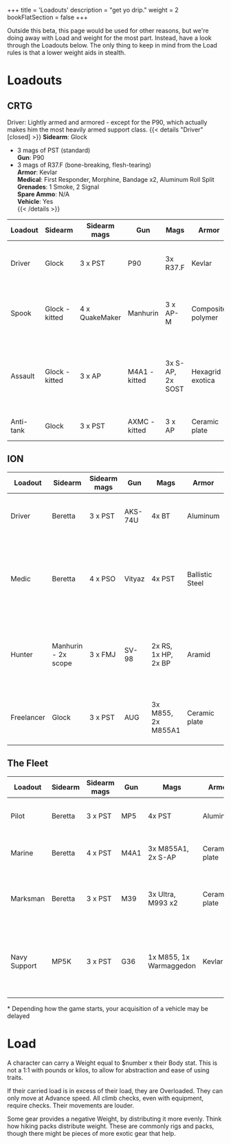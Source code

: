 +++
title = 'Loadouts'
description = "get yo drip."
weight = 2
bookFlatSection = false
+++

Outside this beta, this page would be used for other reasons, but we're doing away with Load and weight for the most part. Instead, have a look through the Loadouts below. The only thing to keep in mind from the Load rules is that a lower weight aids in stealth.

# Loadouts

## CRTG

Driver: Lightly armed and armored - except for the P90, which actually makes him the most heavily armed support class.
{{< details "Driver" [closed] >}}
**Sidearm**: Glock    
  - 3 mags of PST  (standard)  
**Gun**: P90  
  - 3 mags of R37.F (bone-breaking, flesh-tearing)  
**Armor**: Kevlar  
**Medical**: First Responder, Morphine, Bandage x2, Aluminum Roll Split  
**Grenades**: 1 Smoke, 2 Signal  
**Spare Ammo**: N/A   
**Vehicle**: Yes  
{{< /details >}}


| Loadout   | Sidearm        | Sidearm mags   | Gun           | Mags             | Armor             | Medical                                                                           | Grenades                      | Spare Ammo       | Vehicle |
| --------- | -------------- | -------------- | ------------- | ---------------- | ----------------- | --------------------------------------------------------------------------------- | ----------------------------- | ---------------- | ------- |
| Driver    | Glock          | 3 x PST        | P90           | 3x R37.F         | Kevlar            | First Responder, Morphine, Bandage x2, AluRoll                                    | N/A                           | N/A              | Y       |
| Spook     | Glock - kitted | 4 x QuakeMaker | Manhurin      | 3 x AP-M         | Composite polymer | AFAK, Norepinephrine x2, Trimadol, Hemostatic, AluRoll, Ibuprofen                 | 2 Flashbang, Smoke, Signal    | 20               | N       |
| Assault   | Glock - kitted | 3 x AP         | M4A1 - kitted | 3x S-AP, 2x SOST | Hexagrid exotica  | IFAK, Adrenaline, Morphine, Propital, Analgesic, AluRoll, Hemostatic, Surgery kit | 2 Frag, 1 Impact, 1 Flashbang | 90 S-AP, 30 SOST | N       |
| Anti-tank | Glock          | 3 x PST        | AXMC - kitted | 3 x AP           | Ceramic plate     | IFAK, Morphine, Surgery kit                                                       | 2 Smoke, 2 Signal             | 20 FMJ           | N       |

## ION

| Loadout    | Sidearm             | Sidearm mags | Gun     | Mags                | Armor           | Medical                                                                 | Grenades                   | Spare Ammo           | Vehicle |
| ---------- | ------------------- | ------------ | ------- | ------------------- | --------------- | ----------------------------------------------------------------------- | -------------------------- | -------------------- | ------- |
| Driver     | Beretta             | 3 x PST      | AKS-74U | 4x BT               | Aluminum        | First Responder, Morphine, Bandage x2, Splint                           | 2 Frag                     | 60 BT                | Y       |
| Medic      | Beretta             | 4 x PSO      | Vityaz  | 4x PST              | Ballistic Steel | Medic Pack, Surgery Kit, IbuProfen, Morphine x3, Tourniquet x2, AluRoll | 2 Flashbang, Smoke, Signal | N/A                  | N       |
| Hunter     | Manhurin - 2x scope | 3 x FMJ      | SV-98   | 2x RS, 1x HP, 2x BP | Aramid          | IFAK, Morphine x2, Trimadol, Splint, Bandages x2, Cao Sao Vang          | N/A                        | 20 HP, 20 RS, 12 FMJ | N       |
| Freelancer | Glock               | 3 x PST      | AUG     | 3x M855, 2x M855A1  | Ceramic plate   | AFAK, Morphine x2, Cao Sao Vang, Splint, Tourniquet                     | 3 Frag, 1 Smoke, 1 Signal  | 120 M855             | N       |

## The Fleet

| Loadout      | Sidearm | Sidearm mags | Gun  | Mags                    | Armor         | Medical                                                                | Grenades                      | Spare Ammo           | Vehicle |
| ------------ | ------- | ------------ | ---- | ----------------------- | ------------- | ---------------------------------------------------------------------- | ----------------------------- | ---------------------| ------- |
| Pilot        | Beretta | 3 x PST      | MP5  | 4x PST                  | Aluminum      | IFAK, Bandage x2, Surgery kit, Splint                                  | 1 Smoke, 1 Signal             | 90 PST               | Y\*     |
| Marine       | Beretta | 4 x PST      | M4A1 | 3x M855A1, 2x S-AP      | Ceramic plate | AFAK, Hemostatic x2, AluRoll, Analgesic                                | 2 Frag, 2 Impact, 1 Smoke     | 120 M855A1           | N       |
| Marksman     | Beretta | 3 x PST      | M39  | 3x Ultra, M993 x2       | Ceramic plate | AFAK, Hemostatic, Splint, Bandages x2, Analgesic                       | 2 Frag, 1 Flashbang, 1 Signal | 30 Ultra, 10 M993    | N       |
| Navy Support | MP5K    | 3 x PST      | G36  | 1x M855, 1x Warmaggedon | Kevlar        | First Responder Kit, Tourniquet x2, AluRoll x2, Ibuprofen, Surgery kit | 3 Frag, 2 Smoke, 2 Signal     | 60 M855, 60 PST      | Y\*     |

\* Depending how the game starts, your acquisition of a vehicle may be delayed


# Load
A character can carry a Weight equal to $number x their Body stat. This is not a 1:1 with pounds or kilos, to allow for abstraction and ease of using traits. 

If their carried load is in excess of their load, they are Overloaded. They can only move at Advance speed. All climb checks, even with equipment, require checks. Their movements are louder.  

Some gear provides a negative Weight, by distributing it more evenly. Think how hiking packs distribute weight. These are commonly rigs and packs, though there might be pieces of more exotic gear that help.